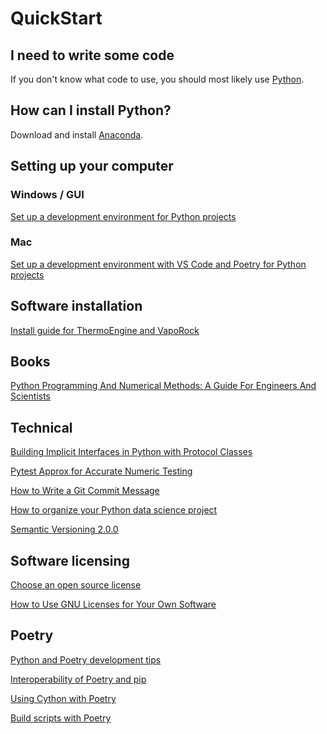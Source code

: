 # QuickStart

## I need to write some code
If you don't know what code to use, you should most likely use [Python](https://www.python.org).

## How can I install Python?
Download and install [Anaconda](https://www.anaconda.com/download).

## Setting up your computer

### Windows / GUI

[Set up a development environment for Python projects](https://gist.github.com/djbower/c82b4a70a3c3c74ad26dc572edefdd34)

### Mac

[Set up a development environment with VS Code and Poetry for Python projects](https://gist.github.com/djbower/c66474000029730ac9f8b73b96071db3)

## Software installation

[Install guide for ThermoEngine and VapoRock](https://gist.github.com/djbower/8444f8a21cc596e32bb6d78f6be8bdb2)

## Books
[Python Programming And Numerical Methods: A Guide For Engineers And Scientists](https://pythonnumericalmethods.berkeley.edu/notebooks/Index.html)

## Technical

[Building Implicit Interfaces in Python with Protocol Classes](https://andrewbrookins.com/technology/building-implicit-interfaces-in-python-with-protocol-classes/)

[Pytest Approx for Accurate Numeric Testing](https://pytest-with-eric.com/pytest-advanced/pytest-approx/)

[How to Write a Git Commit Message](https://cbea.ms/git-commit/)

[How to organize your Python data science project](https://gist.github.com/ericmjl/27e50331f24db3e8f957d1fe7bbbe510?permalink_comment_id=4764044)

[Semantic Versioning 2.0.0](https://semver.org)

## Software licensing

[Choose an open source license](https://choosealicense.com)

[How to Use GNU Licenses for Your Own Software](https://www.gnu.org/licenses/gpl-howto.html)

## Poetry

[Python and Poetry development tips](https://gist.github.com/djbower/c261042ed40fd615795a77630fd28e7e)

[Interoperability of Poetry and pip](https://gist.github.com/djbower/e9538e7eb5ed3deaf3c4de9dea41ebcd)

[Using Cython with Poetry](https://stackoverflow.com/questions/63679315/how-to-use-cython-with-poetry)

[Build scripts with Poetry](https://github.com/python-poetry/poetry/issues/2740)
